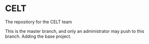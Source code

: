 # CELT
The repository for the CELT team

This is the master branch, and only an administrator may push to this branch.
Adding the base project.
